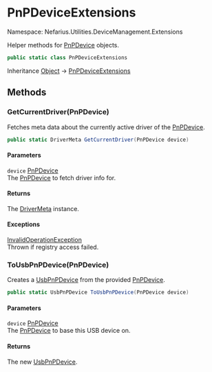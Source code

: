 # PnPDeviceExtensions

Namespace: Nefarius.Utilities.DeviceManagement.Extensions

Helper methods for [PnPDevice](./nefarius.utilities.devicemanagement.pnp.pnpdevice.md) objects.

```csharp
public static class PnPDeviceExtensions
```

Inheritance [Object](https://docs.microsoft.com/en-us/dotnet/api/system.object) → [PnPDeviceExtensions](./nefarius.utilities.devicemanagement.extensions.pnpdeviceextensions.md)

## Methods

### <a id="methods-getcurrentdriver"/>**GetCurrentDriver(PnPDevice)**

Fetches meta data about the currently active driver of the [PnPDevice](./nefarius.utilities.devicemanagement.pnp.pnpdevice.md).

```csharp
public static DriverMeta GetCurrentDriver(PnPDevice device)
```

#### Parameters

`device` [PnPDevice](./nefarius.utilities.devicemanagement.pnp.pnpdevice.md)<br>
The [PnPDevice](./nefarius.utilities.devicemanagement.pnp.pnpdevice.md) to fetch driver info for.

#### Returns

The [DriverMeta](./nefarius.utilities.devicemanagement.drivers.drivermeta.md) instance.

#### Exceptions

[InvalidOperationException](https://docs.microsoft.com/en-us/dotnet/api/system.invalidoperationexception)<br>
Thrown if registry access failed.

### <a id="methods-tousbpnpdevice"/>**ToUsbPnPDevice(PnPDevice)**

Creates a [UsbPnPDevice](./nefarius.utilities.devicemanagement.pnp.usbpnpdevice.md) from the provided [PnPDevice](./nefarius.utilities.devicemanagement.pnp.pnpdevice.md).

```csharp
public static UsbPnPDevice ToUsbPnPDevice(PnPDevice device)
```

#### Parameters

`device` [PnPDevice](./nefarius.utilities.devicemanagement.pnp.pnpdevice.md)<br>
The [PnPDevice](./nefarius.utilities.devicemanagement.pnp.pnpdevice.md) to base this USB device on.

#### Returns

The new [UsbPnPDevice](./nefarius.utilities.devicemanagement.pnp.usbpnpdevice.md).
